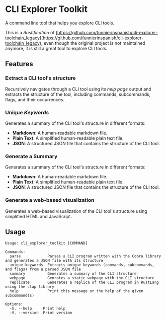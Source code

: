 
# CLI Explorer Toolkit

A command line tool that helps you explore CLI tools.

This is a _Rustification_ of [https://github.com/funnierinspanish/cli-explorer-toolchain_legacy](https://github.com/funnierinspanish/cli-explorer-toolchain_legacy), even though the original project is not maintained anymore, it is still a great tool to explore CLI tools.

## Features

### Extract a CLI tool's structure

Recursively navigates through a CLI tool using its _help page_ output and extracts the structure of the tool, including commands, subcommands, flags, and their occurrences.

### Unique _Keywords_

Generates a summary of the CLI tool's structure in different formats:

- **Markdown**: A human-readable markdown file.
- **Plain Text**: A simplified human-readable plain text file.
- **JSON**: A structured JSON file that contains the structure of the CLI tool.

### Generate a Summary

Generates a summary of the CLI tool's structure in different formats:

- **Markdown**: A human-readable markdown file.
- **Plain Text**: A simplified human-readable plain text file.
- **JSON**: A structured JSON file that contains the structure of the CLI tool.

### Generate a web-based visualization

Generates a web-based visualization of the CLI tool's structure using simplified HTML and JavaScript.

## Usage

```plain
Usage: cli_explorer_toolkit [COMMAND]

Commands:
  parse            Parses a CLI program written with the Cobra library and generates a JSON file with its structure
  unique-keywords  Extracts unique keywords (commands, subcommands, and flags) from a parsed JSON file
  summary          Generates a summary of the CLI structure
  webpage          Genrates a static webpage with the CLI structure
  replicate        Generates a replica of the CLI program in RustLang using the clap library
  help             Print this message or the help of the given subcommand(s)

Options:
  -h, --help     Print help
  -V, --version  Print version
```